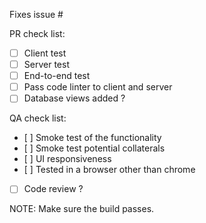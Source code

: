 Fixes issue #

PR check list:

- [ ] Client test
- [ ] Server test
- [ ] End-to-end test
- [ ] Pass code linter to client and server
- [ ] Database views added ?

QA check list:

- [ ] Smoke test of the functionality
- [ ] Smoke test potential collaterals
- [ ] UI responsiveness
- [ ] Tested in a browser other than chrome
- [ ] Code review ?

NOTE: Make sure the build passes.
